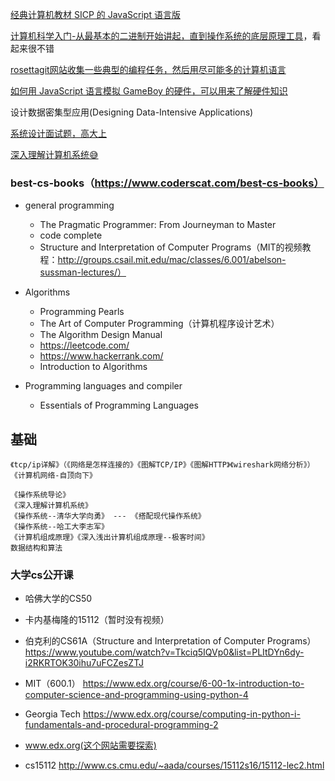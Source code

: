 [经典计算机教材 SICP 的 JavaScript 语言版](https://sicp.comp.nus.edu.sg/)

[计算机科学入门-从最基本的二进制开始讲起，直到操作系统的底层原理工具](https://www.bottomupcs.com/index.xhtml)，看起来很不错

[rosettagit网站收集一些典型的编程任务，然后用尽可能多的计算机语言](https://rosettagit.org/)

[如何用 JavaScript 语言模拟 GameBoy 的硬件，可以用来了解硬件知识](http://imrannazar.com/GameBoy-Emulation-in-JavaScript:-The-CPU)

设计数据密集型应用(Designing Data-Intensive Applications)

[系统设计面试题，高大上](https://www.educative.io/courses/grokking-the-system-design-interview?aff=BYZE)

[深入理解计算机系统😅](https://wdxtub.com/csapp/thin-csapp-0/2016/04/16/)

### best-cs-books（https://www.coderscat.com/best-cs-books）

- general programming
    - The Pragmatic Programmer: From Journeyman to Master
    - code complete
    - Structure and Interpretation of Computer Programs（MIT的视频教程：http://groups.csail.mit.edu/mac/classes/6.001/abelson-sussman-lectures/）

-  Algorithms
    - Programming Pearls
    - The Art of Computer Programming（计算机程序设计艺术）
    - The Algorithm Design Manual
    - https://leetcode.com/
    - https://www.hackerrank.com/
    - Introduction to Algorithms

- Programming languages and compiler
    - Essentials of Programming Languages


## 基础
    
    《tcp/ip详解》（《网络是怎样连接的》《图解TCP/IP》《图解HTTP》《wireshark网络分析》）
    《计算机网络-自顶向下》
   
    《操作系统导论》
    《深入理解计算机系统》
    《操作系统--清华大学向勇》 --- 《搭配现代操作系统》
    《操作系统--哈工大李志军》
    《计算机组成原理》《深入浅出计算机组成原理--极客时间》
    数据结构和算法

### 大学cs公开课
- 哈佛大学的CS50

- 卡内基梅隆的15112（暂时没有视频）

- 伯克利的CS61A（Structure and Interpretation of Computer Programs）
https://www.youtube.com/watch?v=Tkciq5IQVp0&list=PLItDYn6dy-i2RKRTOK30ihu7uFCZesZTJ

- MIT（600.1）
https://www.edx.org/course/6-00-1x-introduction-to-computer-science-and-programming-using-python-4

- Georgia Tech
https://www.edx.org/course/computing-in-python-i-fundamentals-and-procedural-programming-2

- www.edx.org(这个网站需要探索)

- cs15112
http://www.cs.cmu.edu/~aada/courses/15112s16/15112-lec2.html
